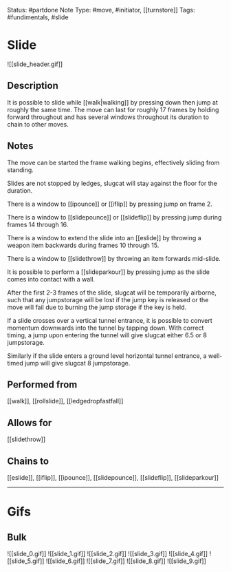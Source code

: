 Status: #partdone
Note Type: #move, #initiator, [[turnstore]]
Tags: #fundimentals, #slide 

# Slide
![[slide_header.gif]]
## Description
It is possible to slide while [[walk|walking]] by pressing down then jump at roughly the same time. The move can last for roughly 17 frames by holding forward throughout and has several windows throughout its duration to chain to other moves.

## Notes
The move can be started the frame walking begins, effectively sliding from standing.

Slides are not stopped by ledges, slugcat will stay against the floor for the duration.

There is a window to [[ipounce]] or [[iflip]] by pressing jump on frame 2.

There is a window to [[slidepounce]] or [[slideflip]] by pressing jump during frames 14 through 16.

There is a window to extend the slide into an [[eslide]] by throwing a weapon item backwards during frames 10 through 15.

There is a window to [[slidethrow]] by throwing an item forwards mid-slide.

It is possible to perform a [[slideparkour]] by pressing jump as the slide comes into contact with a wall.

After the first 2-3 frames of the slide, slugcat will be temporarily airborne, such that any jumpstorage will be lost if the jump key is released or the move will fail due to burning the jump storage if the key is held.

If a slide crosses over a vertical tunnel entrance, it is possible to convert momentum downwards into the tunnel by tapping down. With correct timing, a jump upon entering the tunnel will give slugcat either 6.5 or 8 jumpstorage.

Similarly if the slide enters a ground level horizontal tunnel entrance, a well-timed jump will give slugcat 8 jumpstorage.

## Performed from
[[walk]], [[rollslide]], [[ledgedropfastfall]]

## Allows for
[[slidethrow]]

## Chains to
 [[eslide]], [[iflip]], [[ipounce]], [[slidepounce]], [[slideflip]], [[slideparkour]]

___
# Gifs
## Bulk
![[slide_0.gif]]
![[slide_1.gif]]
![[slide_2.gif]]
![[slide_3.gif]]
![[slide_4.gif]]
![[slide_5.gif]]
![[slide_6.gif]]
![[slide_7.gif]]
![[slide_8.gif]]
![[slide_9.gif]]